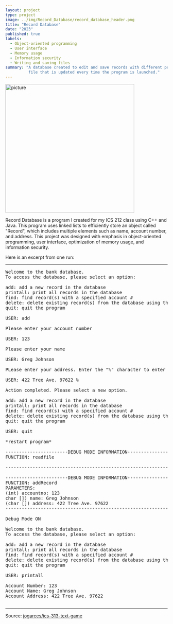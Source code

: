 ```yaml
---
layout: project
type: project
image: ../img/Record_Database/record_database_header.png
title: "Record Database"
date: "2023"
published: true
labels:
  - Object-oriented programming 
  - User interface 
  - Memory usage 
  - Information security
  - Writing and saving files 
summary: "A database created to edit and save records with different properties to a
          file that is updated every time the program is launched."
---
```


<img class="img-fluid" src="../img/Record_Database/record_database_header.png" width="400" alt="picture">

Record Database is a program I created for my ICS 212 class using C++ and Java. This program uses linked lists
to efficiently store an object called "Record", which includes multiple elements such as name, account number, and address. 
This project was designed with emphasis in object-oriented programming, user interface, optimization of memory usage, and information security. 

Here is an excerpt from one run:

<hr>

<pre>
Welcome to the bank database.
To access the database, please select an option:

add: add a new record in the database
printall: print all records in the database
find: find record(s) with a specified account #
delete: delete existing record(s) from the database using the account #
quit: quit the program

USER: add

Please enter your account number

USER: 123

Please enter your name

USER: Greg Johnson

PLease enter your address. Enter the "%" character to enter

USER: 422 Tree Ave. 97622 %

Action completed. Please select a new option. 

add: add a new record in the database
printall: print all records in the database
find: find record(s) with a specified account #
delete: delete existing record(s) from the database using the account #
quit: quit the program

USER: quit

*restart program* 

-----------------------DEBUG MODE INFORMATION-----------------------
FUNCTION: readfile

--------------------------------------------------------------------

-----------------------DEBUG MODE INFORMATION-----------------------
FUNCTION: addRecord
PARAMETERS:
(int) accountno: 123
char []) name: Greg Johnson
(char []) address: 422 Tree Ave. 97622
--------------------------------------------------------------------

Debug Mode ON

Welcome to the bank database.
To access the database, please select an option:

add: add a new record in the database
printall: print all records in the database
find: find record(s) with a specified account #
delete: delete existing record(s) from the database using the account #
quit: quit the program

USER: printall

Account Number: 123
Account Name: Greg Johnson 
Account Address: 422 Tree Ave. 97622

</pre>

<hr>

Source: <a href="https://github.com/jogarces/ics-313-text-game"><i class="large github icon "></i>jogarces/ics-313-text-game</a>
